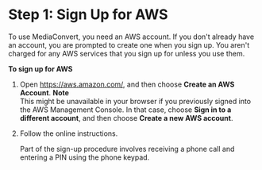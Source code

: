 # Step 1: Sign Up for AWS<a name="gs-1-sign-up"></a>

To use MediaConvert, you need an AWS account\. If you don't already have an account, you are prompted to create one when you sign up\. You aren't charged for any AWS services that you sign up for unless you use them\.<a name="gs-1-sign-up-procedure"></a>

**To sign up for AWS**

1. Open [https://aws\.amazon\.com/](https://aws.amazon.com/), and then choose **Create an AWS Account**\.
**Note**  
This might be unavailable in your browser if you previously signed into the AWS Management Console\. In that case, choose **Sign in to a different account**, and then choose **Create a new AWS account**\.

1. Follow the online instructions\.

   Part of the sign\-up procedure involves receiving a phone call and entering a PIN using the phone keypad\.